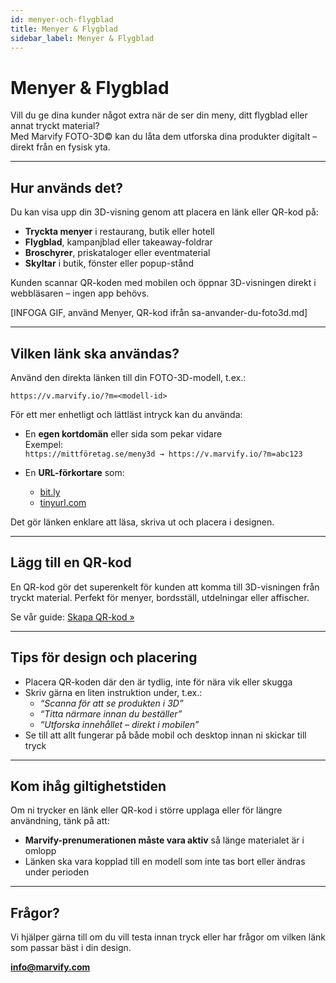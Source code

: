 ```yaml
---
id: menyer-och-flygblad
title: Menyer & Flygblad
sidebar_label: Menyer & Flygblad
---
```

# Menyer & Flygblad

Vill du ge dina kunder något extra när de ser din meny, ditt flygblad eller annat tryckt material?  
Med Marvify FOTO-3D© kan du låta dem utforska dina produkter digitalt – direkt från en fysisk yta.

---

## Hur används det?

Du kan visa upp din 3D-visning genom att placera en länk eller QR-kod på:

- **Tryckta menyer** i restaurang, butik eller hotell
- **Flygblad**, kampanjblad eller takeaway-foldrar
- **Broschyrer**, priskataloger eller eventmaterial
- **Skyltar** i butik, fönster eller popup-stånd

Kunden scannar QR-koden med mobilen och öppnar 3D-visningen direkt i webbläsaren – ingen app behövs.

[INFOGA GIF, använd Menyer, QR-kod ifrån sa-anvander-du-foto3d.md]

---

## Vilken länk ska användas?

Använd den direkta länken till din FOTO-3D-modell, t.ex.:

```
https://v.marvify.io/?m=<modell-id>
```

För ett mer enhetligt och lättläst intryck kan du använda:

- En **egen kortdomän** eller sida som pekar vidare  
  Exempel:  
  `https://mittföretag.se/meny3d → https://v.marvify.io/?m=abc123`
  
- En **URL-förkortare** som:  
  - [bit.ly](https://bitly.com)  
  - [tinyurl.com](https://tinyurl.com)

Det gör länken enklare att läsa, skriva ut och placera i designen.

---

## Lägg till en QR-kod

En QR-kod gör det superenkelt för kunden att komma till 3D-visningen från tryckt material. Perfekt för menyer, bordsställ, utdelningar eller affischer.

Se vår guide: [Skapa QR-kod »](./skapa-qr-kod.md)

---

## Tips för design och placering

- Placera QR-koden där den är tydlig, inte för nära vik eller skugga
- Skriv gärna en liten instruktion under, t.ex.:
  - *“Scanna för att se produkten i 3D”*
  - *“Titta närmare innan du beställer”*
  - *“Utforska innehållet – direkt i mobilen”*
- Se till att allt fungerar på både mobil och desktop innan ni skickar till tryck

---

## Kom ihåg giltighetstiden

Om ni trycker en länk eller QR-kod i större upplaga eller för längre användning, tänk på att:

- **Marvify-prenumerationen måste vara aktiv** så länge materialet är i omlopp
- Länken ska vara kopplad till en modell som inte tas bort eller ändras under perioden

---

## Frågor?

Vi hjälper gärna till om du vill testa innan tryck eller har frågor om vilken länk som passar bäst i din design.

**[info@marvify.com](mailto:info@marvify.com)**
